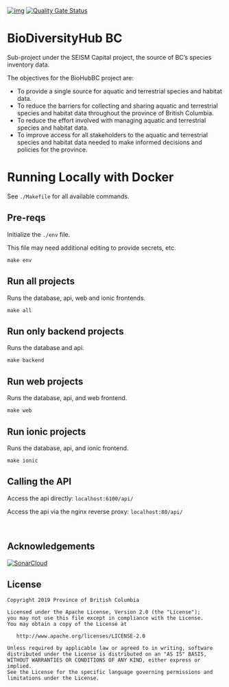 [![img](https://img.shields.io/badge/Lifecycle-Experimental-339999)](https://github.com/bcgov/repomountie/blob/master/doc/lifecycle-badges.md) [![Quality Gate Status](https://sonarcloud.io/api/project_badges/measure?project=bcgov_biohubbc&metric=alert_status)](https://sonarcloud.io/dashboard?id=bcgov_biohubbc)

# BioDiversityHub BC

Sub-project under the SEISM Capital project, the source of BC’s species inventory data.

The objectives for the BioHubBC project are:

- To provide a single source for aquatic and terrestrial species and habitat data.
- To reduce the barriers for collecting and sharing aquatic and terrestrial species and habitat data throughout the province of British Columbia.
- To reduce the effort involved with managing aquatic and terrestrial species and habitat data.
- To improve access for all stakeholders to the aquatic and terrestrial species and habitat data needed to make informed decisions and policies for the province.

# Running Locally with Docker

See `./Makefile` for all available commands.

## Pre-reqs

Initialize the `./env` file.

This file may need additional editing to provide secrets, etc.

```
make env
```

## Run all projects

Runs the database, api, web and ionic frontends.

```
make all
```

## Run only backend projects

Runs the database and api.

```
make backend
```

## Run web projects

Runs the database, api, and web frontend.

```
make web
```

## Run ionic projects

Runs the database, api, and ionic frontend.

```
make ionic
```

## Calling the API

Access the api directly: `localhost:6100/api/`

Access the api via the nginx reverse proxy: `localhost:80/api/`

<br />

## Acknowledgements

[![SonarCloud](https://sonarcloud.io/images/project_badges/sonarcloud-black.svg)](https://sonarcloud.io/dashboard?id=bcgov_biohubbc)

## License

    Copyright 2019 Province of British Columbia

    Licensed under the Apache License, Version 2.0 (the "License");
    you may not use this file except in compliance with the License.
    You may obtain a copy of the License at

       http://www.apache.org/licenses/LICENSE-2.0

    Unless required by applicable law or agreed to in writing, software
    distributed under the License is distributed on an "AS IS" BASIS,
    WITHOUT WARRANTIES OR CONDITIONS OF ANY KIND, either express or implied.
    See the License for the specific language governing permissions and
    limitations under the License.
